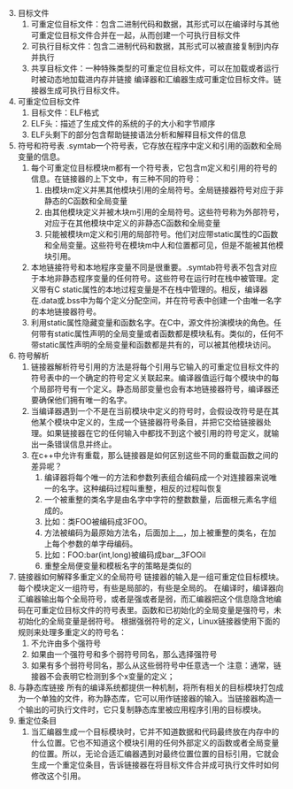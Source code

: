
3. 目标文件
   1. 可重定位目标文件：包含二进制代码和数据，其形式可以在编译时与其他可重定位目标文件合并在一起，从而创建一个可执行目标文件
   2. 可执行目标文件：包含二进制代码和数据，其形式可以被直接复制到内存并执行
   3. 共享目标文件：一种特殊类型的可重定位目标文件，可以在加载或者运行时被动态地加载进内存并链接
   编译器和汇编器生成可重定位目标文件。链接器生成可执行目标文件。
4. 可重定位目标文件
   1. 目标文件：ELF格式
   2. ELF头：描述了生成文件的系统的子的大小和字节顺序
   3. ELF头剩下的部分包含帮助链接语法分析和解释目标文件的信息
5. 符号和符号表
   .symtab一个符号表，它存放在程序中定义和引用的函数和全局变量的信息。
   1. 每个可重定位目标模块m都有一个符号表，它包含m定义和引用的符号的信息。在链接器的上下文中，有三种不同的符号：
      1. 由模块m定义并黑其他模块引用的全局符号。全局链接器符号对应于非静态的C函数和全局变量
      2. 由其他模块定义并被木块m引用的全局符号。这些符号称为外部符号，对应于在其他模块中定义的非静态C函数和全局变量
      3. 只能被模块m定义和引用的局部符号。他们对应带static属性的C函数和全局变量。这些符号在模块m中人和位置都可见，但是不能被其他模块引用。
   2. 本地链接符号和本地程序变量不同是很重要。.symtab符号表不包含对应于本地非静态程序变量的任何符号。这些符号在运行时在栈中被管理。定义带有C static属性的本地过程变量是不在栈中管理的。相反，编译器在.data或.bss中为每个定义分配空间，并在符号表中创建一个由唯一名字的本地链接器符号。
   3. 利用static属性隐藏变量和函数名字。在C中，源文件扮演模块的角色。任何带有static属性声明的全局变量或者函数都是模块私有。类似的，任何不带static属性声明的全局变量和函数都是共有的，可以被其他模块访问。
6. 符号解析
   1. 链接器解析符号引用的方法是将每个引用与它输入的可重定位目标文件的符号表中的一个确定的符号定义关联起来。编译器值运行每个模块中的每个局部符号有一个定义。静态局部变量也会有本地链接器符号，编译器还要确保他们拥有唯一的名字。 
   2. 当编译器遇到一个不是在当前模块中定义的符号时，会假设改符号是在其他某个模块中定义的，生成一个链接器符号条目，并把它交给链接器处理。如果链接器在它的任何输入中都找不到这个被引用的符号定义，就输出一条错误信息并终止。
   3. 在c++中允许有重载，那么链接器是如何区别这些不同的重载函数之间的差异呢？
      1. 编译器将每个唯一的方法和参数列表组合编码成一个对连接器来说唯一的名字。这种编码过程叫重整，相反的过程叫恢复
      2. 一个被重整的类名字是由名字中字符的整数数量，后面根元素名字组成的。
      3. 比如：类FOO被编码成3FOO。
      4. 方法被编码为最原始方法名，后面加上__，加上被重整的类名，在加上每个参数的单字母编码。
      5. 比如：FOO:bar(int,long)被编码成bar__3FOOil
      6. 重整全局便变量和模板名字的策略是类似的
7. 链接器如何解释多重定义的全局符号
   链接器的输入是一组可重定位目标模块。每个模块定义一组符号，有些是局部的，有些是全局的。
   在编译时，编译器向汇编器输出每个全局符号，或者是强或者是弱，而汇编器把这个信息隐含地编码在可重定位目标文件的符号表里。函数和已初始化的全局变量是强符号，未初始化的全局变量是弱符号。
   根据强弱符号的定义，Linux链接器使用下面的规则来处理多重定义的符号名：
   1. 不允许由多个强符号
   2. 如果由一个强符号和多个弱符号同名，那么选择强符号
   3. 如果有多个弱符号同名，那么从这些弱符号中任意选一个
   注意：通常，链接器不会表明它检测到多个x变量的定义；
8. 与静态库链接
   所有的编译系统都提供一种机制，将所有相关的目标模块打包成为一个单独的文件，称为静态库，它可以用作链接器的输入。当链接器构造一个输出的可执行文件时，它只复制静态库里被应用程序引用的目标模块。
9. 重定位条目
   1.  当汇编器生成一个目标模块时，它并不知道数据和代码最终放在内存中的什么位置。它也不知道这个模块引用的任何外部定义的函数或者全局变量的位置。所以，无论合适汇编器遇到对最终位置位置的目标引用，它就会生成一个重定位条目，告诉链接器在将目标文件合并成可执行文件时如何修改这个引用。   


















